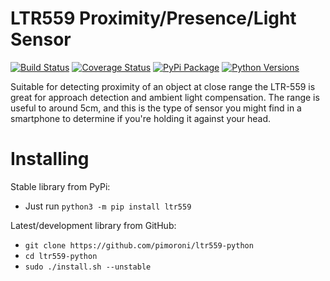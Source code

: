 # LTR559 Proximity/Presence/Light Sensor

[![Build Status](https://shields.io/github/workflow/status/pimoroni/ltr559-python/Python%20Tests.svg)](https://github.com/pimoroni/ltr559-python/actions/workflows/test.yml)
[![Coverage Status](https://coveralls.io/repos/github/pimoroni/ltr559-python/badge.svg?branch=master)](https://coveralls.io/github/pimoroni/ltr559-python?branch=master)
[![PyPi Package](https://img.shields.io/pypi/v/ltr559.svg)](https://pypi.python.org/pypi/ltr559-python)
[![Python Versions](https://img.shields.io/pypi/pyversions/ltr559.svg)](https://pypi.python.org/pypi/ltr559-python)

Suitable for detecting proximity of an object at close range the LTR-559 is great for approach detection and ambient light compensation. The range is useful to around 5cm, and this is the type of sensor you might find in a smartphone to determine if you're holding it against your head.

# Installing

Stable library from PyPi:

* Just run `python3 -m pip install ltr559`

Latest/development library from GitHub:

* `git clone https://github.com/pimoroni/ltr559-python`
* `cd ltr559-python`
* `sudo ./install.sh --unstable`

